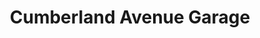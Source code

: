 ---
title: "Cumberland Avenue Garage"
url: /portland/cumberland-avenue-garage/
shop: Autowerkstatt
---